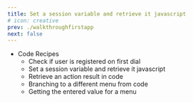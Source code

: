```yaml
---
title: Set a session variable and retrieve it javascript
# icon: creative
prev: ./walkthroughfirstapp
next: false
---
```




- Code Recipes
    - Check if user is registered on first dial
    - Set a session variable and retrieve it javascript
    - Retrieve an action result in code
    - Branching to a different menu from code
    - Getting the entered value for a menu